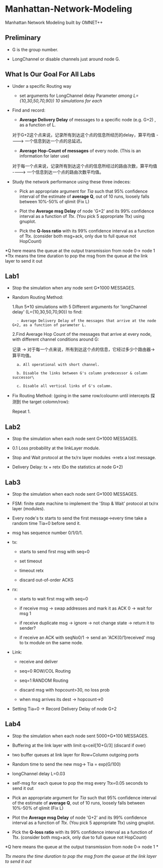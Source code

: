 
# Manhattan-Network-Modeling
Manhattan Network Modeling built by OMNET++


## Preliminary

- G is the group number.

- LongChannel or disable channels just around node G.



## What Is Our Goal For All Labs

- Under a specific Routing way

    - set arguments for LongChannel delay Parameter *among L={10,30,50,70,90}) 10 simulations for each*

- Find and record:

    - **Average Delivery Delay** of messages to a specific node (e.g. G+2) , as a function of L.

    对于G+2这个点来说，记录所有到达这个点的信息所经历的delay，算平均值 ----> 一个信息到达一个点的总延迟。

    - **Average Hop-Count of messages** of every node. (This is an information for later use)

    对于每一个点来说，记录所有到达这个点的信息所经过的路由次数，算平均值 ----> 一个信息到达一个点的路由次数平均值。

- Study the network performance using these three indeces:

    - Pick an appropriate argument for *Tia* such that 95% confidence interval of the estimate of **average Q**, out of 10 runs, loosely falls between 10%-50% of qlimit (Fix L)

    - Plot the **Average msg Delay** of node 'G+2' and its 99% confidence interval as a function of *Ttx*. (You pick 5 appropriate Ttx) using gnuplot.

    - Pick the **Q-loss ratio** with its 99% confidence interval as a function of Ttx. (consider both msg+ack, only due to full queue not HopCount)

*Q here means the queue at the output transmission from node 0-> node 1
*Ttx means the time duration to pop the msg from the queue at the link layer to send it out


## Lab1

- Stop the simulation when any node sent G*1000 MESSAGES.

- Random Routing Method:

    1.Run 5*10 simulations with 5 Different arguments for 'longChannel delay' (L={10,30,50,70,90}) to find:

        - Average Delivery Delay of the messages that arrive at the node G+2, as a function of parameter L.


    2.Find Average Hop Count of the messages that arrive at every node, with different channel conditions around G:
    
    记录 -> 对于每一个点来说，所有到达这个点的信息，它经过多少个路由器->算平均值。

        a. All operational with short channel.
        
        b. Disable the links between G's column predecessor & column successor\
        
        c. Disable all vertical links of G's column.


- Fix Routing Method: (going in the same row/coloumn until intercepts 探测到 the target colomn/row):

    Repeat 1.
    
    

## Lab2 

- Stop the simulation when each node sent G*1000 MESSAGES.

- 0.1 Loss probability at the linkLayer module.

- Stop and Wait protocol at the tx/rx layer modules ->retx a lost message.

- Delivery Delay: tx + retx (Do the statistics at node G+2)



## Lab3

- Stop the simulation when each node sent G*1000 MESSAGES.

- FSM: finite state machine to implement the 'Stop & Wait' protocol at tx/rx layer (modules).

- Every node's tx starts to send the first message->every time take a random time Tia=0 before send it.

- msg has sequence number 0/1/0/1.

- tx:

    - starts to send first msg with seq=0

    - set timeout
    
    - timeout retx
    
    - discard out-of-order ACKS
   
- rx:

    - starts to wait first msg with seq=0
    
    - if receive msg -> swap addresses and mark it as ACK 0 -> wait for msg 1
    
    - if receive duplicate msg -> ignore -> not change state -> return it to sender?
    
    - if receive an ACK with seqNo0/1 -> send an 'ACK(0/1)received' msg to tx module on the same node.
    
    
- Link:

    - receive and deliver
    
    - seq=0 ROW/COL Routing
    
    - seq=1 RANDOM Routing

    - discard msg with hopcount>30, no loss prob
    
    - when msg arrives its dest -> hopcount->0
    
- Setting Tia=0 -> Record Delivery Delay of node G+2


## Lab4
 
- Stop the simulation when each node sent 5000+G*100 MESSAGES.

- Buffering at the link layer with limit q=ceil[10+G/3] (discard if over)

- two buffer queues at link layer for Row+Column outgoing ports

- Random time to send the new msg-> Tia = exp(G/100)

- longChannel delay L=0.03

- self-msg for each queue to pop the msg every Ttx=0.05 seconds to send it out

- Pick an appropriate argument for *Tia* such that 95% confidence interval of the estimate of **average Q**, out of 10 runs, loosely falls between 10%-50% of qlimit (Fix L)

- Plot the **Average msg Delay** of node 'G+2' and its 99% confidence interval as a function of *Ttx*. (You pick 5 appropriate Ttx) using gnuplot.

- Pick the **Q-loss ratio** with its 99% confidence interval as a function of Ttx. (consider both msg+ack, only due to full queue not HopCount)

*Q here means the queue at the output transmission from node 0-> node 1 *

*Ttx means the time duration to pop the msg from the queue at the link layer to send it out*


